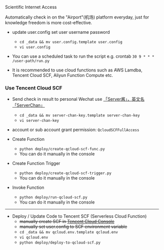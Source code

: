 Scientific Internet Access

Automatically check in on the "Airport"(机场) platform everyday, just for knowledge freedom is more cost-effective.

- update user.config set user username password
  - `cd _data && mv user.config.template user.config`
  - `vi user.config`

- You can use a scheduled task to run the script
  e.g.
  crontab
  `30 9 * * * /user-path/run.py`

- It is recommended to use cloud functions such as AWS Lamdba, Tencent Cloud SCF, Aliyun Function Compute etc.

### Use Tencent Cloud SCF
- Send check in result to personal Wechat use [「Server酱」，英文名「ServerChan」](http://sc.ftqq.com/3.version)
    - `cd _data && mv server-chan-key.template server-chan-key`
    - `vi server-chan-key`
    
- account or sub account grant permission: `QcloudSCFFullAccess`

- Create Function
    - `python deploy/create-qcloud-scf-func.py`
    - You can do it manually in the console 

- Create Function Trigger
    - `python deploy/create-qcloud-scf-trigger.py`
    - You can do it manually in the console
    
- Invoke Function
    - `python deploy/run-qcloud-scf.py`
    - You can do it manually in the console

---

- Deploy / Update Code to Tencent SCF (Serverless Cloud Function)
    - ~~manually create SCF in [Tencent Cloud Console](https://console.cloud.tencent.com/scf/index?rid=1)~~
    - ~~manually set user.config to SCF environment variable~~
    - `cd _data && mv qcloud.env.template qcloud.env`
    - `vi qcloud.env`
    - `python deploy/deploy-to-qcloud-scf.py`

